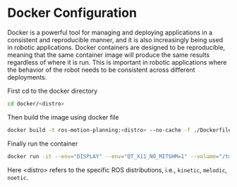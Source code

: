 # Docker Configuration

Docker is a powerful tool for managing and deploying applications in a consistent and reproducible manner, and it is also increasingly being used in robotic applications. Docker containers are designed to be reproducible, meaning that the same container image will produce the same results regardless of where it is run. This is important in robotic applications where the behavior of the robot needs to be consistent across different deployments.


First cd to the docker directory
```sh
cd docker/<distro>
```
Then build the image using docker file
```sh
docker build -t ros-motion-planning:<distro> --no-cache -f ./Dockerfile ../../
```
Finally run the container
```sh
docker run -it --env="DISPLAY" --env="QT_X11_NO_MITSHM=1" --volume="/tmp/.X11-unix:/tmp/.X11-unix:rw" --name=ros-motion-planning-<distro> ros-motion-planning:<distro> /bin/bash
```
Here \<distro> refers to the specific ROS distributions, i.e., `kinetic`, `melodic`, `noetic`.

